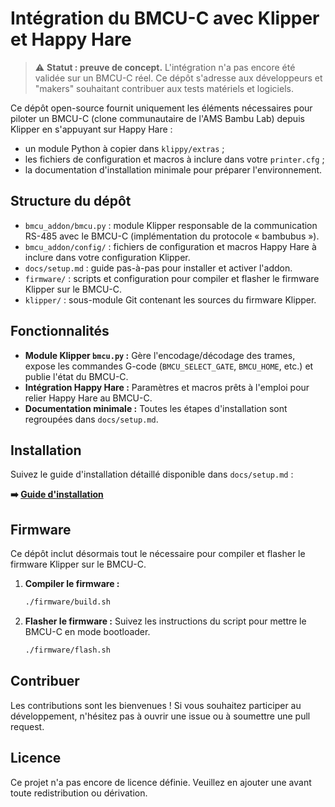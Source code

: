 # Intégration du BMCU-C avec Klipper et Happy Hare

> ⚠️ **Statut : preuve de concept.** L'intégration n'a pas encore été validée sur un BMCU-C réel. Ce dépôt s'adresse aux développeurs et "makers" souhaitant contribuer aux tests matériels et logiciels.

Ce dépôt open-source fournit uniquement les éléments nécessaires pour piloter un BMCU-C (clone communautaire de l'AMS Bambu Lab) depuis Klipper en s'appuyant sur Happy Hare :

- un module Python à copier dans `klippy/extras` ;
- les fichiers de configuration et macros à inclure dans votre `printer.cfg` ;
- la documentation d'installation minimale pour préparer l'environnement.

## Structure du dépôt

- `bmcu_addon/bmcu.py` : module Klipper responsable de la communication RS-485 avec le BMCU-C (implémentation du protocole « bambubus »).
- `bmcu_addon/config/` : fichiers de configuration et macros Happy Hare à inclure dans votre configuration Klipper.
- `docs/setup.md` : guide pas-à-pas pour installer et activer l'addon.
- `firmware/` : scripts et configuration pour compiler et flasher le firmware Klipper sur le BMCU-C.
- `klipper/` : sous-module Git contenant les sources du firmware Klipper.

## Fonctionnalités

- **Module Klipper `bmcu.py` :** Gère l'encodage/décodage des trames, expose les commandes G-code (`BMCU_SELECT_GATE`, `BMCU_HOME`, etc.) et publie l'état du BMCU-C.
- **Intégration Happy Hare :** Paramètres et macros prêts à l'emploi pour relier Happy Hare au BMCU-C.
- **Documentation minimale :** Toutes les étapes d'installation sont regroupées dans `docs/setup.md`.

## Installation

Suivez le guide d'installation détaillé disponible dans `docs/setup.md` :

**➡️ [Guide d'installation](./docs/setup.md)**

## Firmware

Ce dépôt inclut désormais tout le nécessaire pour compiler et flasher le firmware Klipper sur le BMCU-C.

1. **Compiler le firmware :**
   ```bash
   ./firmware/build.sh
   ```
2. **Flasher le firmware :**
   Suivez les instructions du script pour mettre le BMCU-C en mode bootloader.
   ```bash
   ./firmware/flash.sh
   ```

## Contribuer

Les contributions sont les bienvenues ! Si vous souhaitez participer au développement, n'hésitez pas à ouvrir une issue ou à soumettre une pull request.

## Licence

Ce projet n'a pas encore de licence définie. Veuillez en ajouter une avant toute redistribution ou dérivation.
